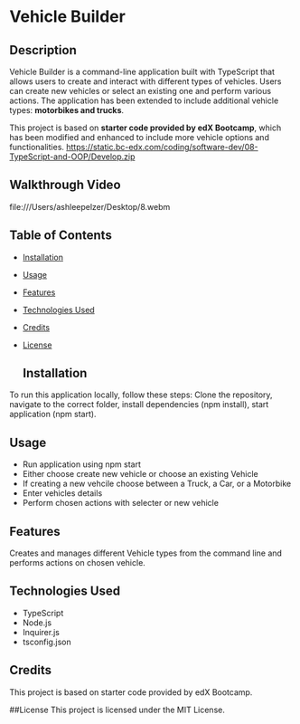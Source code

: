 # Vehicle Builder

## Description
Vehicle Builder is a command-line application built with TypeScript that allows users to create and interact with different types of vehicles. Users can create new vehicles or select an existing one and perform various actions. The application has been extended to include additional vehicle types: **motorbikes and trucks**.

This project is based on **starter code provided by edX Bootcamp**, which has been modified and enhanced to include more vehicle options and functionalities.
https://static.bc-edx.com/coding/software-dev/08-TypeScript-and-OOP/Develop.zip

## Walkthrough Video
file:///Users/ashleepelzer/Desktop/8.webm

## Table of Contents
- [Installation](#installation)
- [Usage](#usage)
- [Features](#features)
- [Technologies Used](#technologies-used)
- [Credits](#credits)
- [License](#license)

  ## Installation
To run this application locally, follow these steps:
Clone the repository, navigate to the correct folder, install dependencies (npm install), start application (npm start).

  ## Usage
  - Run application using npm start
  - Either choose create new vehicle or choose an existing Vehicle
  - If creating a new vehcile choose between a Truck, a Car, or a Motorbike
  - Enter vehicles details
  - Perform chosen actions with selecter or new vehicle

  ## Features
  Creates and manages different Vehicle types from the command line and performs actions on chosen vehicle.

  ## Technologies Used
  - TypeScript
  - Node.js
  - Inquirer.js
  - tsconfig.json

  ## Credits
  This project is based on starter code provided by edX Bootcamp.

  ##License
  This project is licensed under the MIT License.
 

